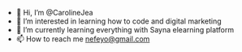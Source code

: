 - 👋 Hi, I’m @CarolineJea
- 👀 I’m interested in learning how to code and digital marketing
- 🌱 I’m currently learning everything with Sayna elearning platform
- 📫 How to reach me nefeyo@gmail.com 


<!---
CarolineJea/CarolineJea is a ✨ special ✨ repository because its `README.md` (this file) appears on your GitHub profile.
You can click the Preview link to take a look at your changes.
--->
